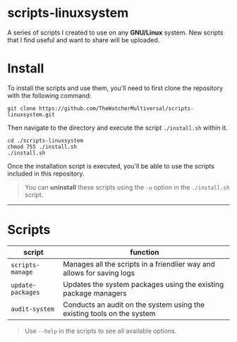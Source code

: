# scripts-linuxsystem
A series of scripts I created to use on any **GNU/Linux** system. New scripts that I find useful and want to share will be uploaded.

# Install

To install the scripts and use them, you'll need to first clone the repository with the following command:

    git clone https://github.com/TheWatcherMultiversal/scripts-linuxsystem.git

Then navigate to the directory and execute the script `./install.sh` within it.

    cd ./scripts-linuxsystem
    chmod 755 ./install.sh
    ./install.sh

Once the installation script is executed, you'll be able to use the scripts included in this repository.

> You can **uninstall** these scripts using the `-u` option in the `./install.sh` script.

---

# Scripts
|script|function|
|-|-|
|`scripts-manage`|Manages all the scripts in a friendlier way and allows for saving logs|
|`update-packages`|Updates the system packages using the existing package managers|
|`audit-system`|Conducts an audit on the system using the existing tools on the system|

> Use `--help` in the scripts to see all available options.
